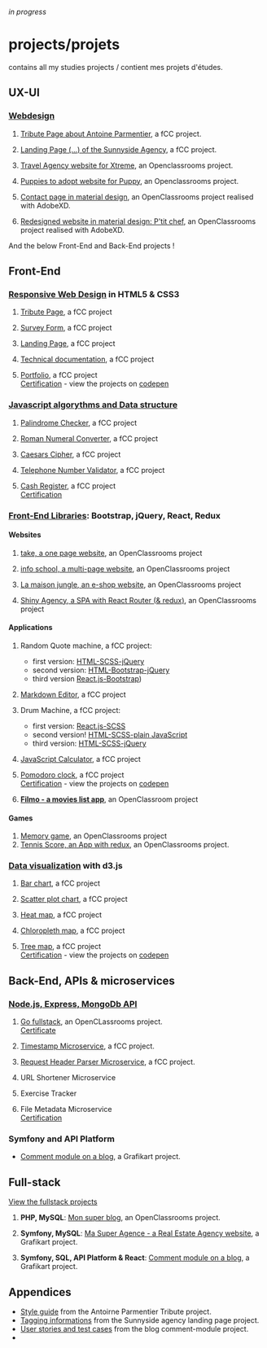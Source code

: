 *in progress*

# projects/projets
contains all my studies projects / contient mes projets d'études.


## UX-UI
### [Webdesign](https://github.com/s-manguy/projects/tree/main/webdesign)
1. [Tribute Page about Antoine Parmentier](https://github.com/s-manguy/projects/tree/main/webdesign/antoine-parmentier_tribute-page), a fCC project.


3. [Landing Page (...) of the Sunnyside Agency](https://github.com/s-manguy/projects/blob/main/webdesign/sunnyside-agency_landing-page), a fCC project.
4. [Travel Agency website for Xtreme](https://github.com/s-manguy/projects/tree/main/webdesign/xtreme_website), an Openclassrooms project.
5. [Puppies to adopt website for Puppy](https://github.com/s-manguy/projects/tree/main/webdesign/puppy_website), an Openclassrooms project.
6. [Contact page in material design](https://github.com/s-manguy/projects/tree/main/webdesign/material-design-contact-page), an OpenClassrooms project realised with AdobeXD.
7. [Redesigned website in material design: P'tit chef](https://github.com/s-manguy/projects/tree/main/webdesign/p-tit-chef-website-redesigned-in-material-design), an OpenClassrooms project realised with AdobeXD.

And the below Front-End and Back-End projects !

## Front-End

### [Responsive Web Design](https://github.com/s-manguy/projects/tree/main/RWD) in HTML5 & CSS3
1. [Tribute Page](https://github.com/s-manguy/projects/tree/main/RWD/fcc-01-tribute-page), a fCC project


3. [Survey Form](https://github.com/s-manguy/projects/tree/main/RWD/fcc-02-survey-form), a fCC project
4. [Landing Page](https://github.com/s-manguy/projects/tree/main/RWD/fcc-03-landing-page), a fCC project
5. [Technical documentation](https://github.com/s-manguy/projects/tree/main/RWD/fcc-04-technical-documentation), a fCC project
6. [Portfolio](https://github.com/s-manguy/projects/tree/main/RWD/fcc-05-portfolio), a fCC project  
[Certification](https://www.freecodecamp.org/certification/fcc3ab085a4-3e2d-4160-a445-50914111cc0d/responsive-web-design)  -   view the projects on [codepen](https://codepen.io/collection/jbzoPL)

### [Javascript algorythms and Data structure](https://github.com/s-manguy/projects/tree/main/javascript-algorythms-and-data-structures)
1. [Palindrome Checker](https://github.com/s-manguy/projects/tree/main/javascript-algorythms-and-data-structures/01-palindrome-checker), a fCC project


3. [Roman Numeral Converter](https://github.com/s-manguy/projects/tree/main/javascript-algorythms-and-data-structures/02-roman-numeral-converter), a fCC project
4. [Caesars Cipher](https://github.com/s-manguy/projects/tree/main/javascript-algorythms-and-data-structures/03-caesars-cipher), a fCC project
5. [Telephone Number Validator](https://github.com/s-manguy/projects/tree/main/javascript-algorythms-and-data-structures/04-telephone-number-validator), a fCC project
6. [Cash Register](https://github.com/s-manguy/projects/tree/main/javascript-algorythms-and-data-structures/05-cash-register), a fCC project  
[Certification](https://www.freecodecamp.org/certification/fcc3ab085a4-3e2d-4160-a445-50914111cc0d/javascript-algorithms-and-data-structures)  


### [Front-End Libraries](https://github.com/s-manguy/projects/tree/main/front-end-libraries): Bootstrap, jQuery, React, Redux
#### Websites  
1. [take, a one page website](https://github.com/s-manguy/projects/tree/main/front-end-libraries/oc-01-onepage-website), an OpenClassrooms project


3. [info school, a multi-page website](https://github.com/s-manguy/projects/tree/main/front-end-libraries/oc-02-website-InfoSchool), an OpenClassrooms project
4. [La maison jungle, an e-shop website](https://github.com/s-manguy/projects/tree/main/front-end-libraries/oc-04-la-maison-jungle), an OpenClassrooms project  
5. [Shiny Agency, a SPA with React Router (& redux)](https://github.com/s-manguy/projects/tree/main/front-end-libraries/oc-05-shiny-agency), an OpenClassrooms project

#### Applications  
1. Random Quote machine, a fCC project:
    * first version: [HTML-SCSS-jQuery](https://github.com/s-manguy/projects/tree/main/front-end-libraries/fcc-01-randomquote-version-01-html-scss-jquery)
    * second version: [HTML-Bootstrap-jQuery](https://github.com/s-manguy/projects/tree/main/front-end-libraries/fcc-01-randomquote-version-02-bootstrap-jquery)
    * third version [React.js-Bootstrap](https://github.com/s-manguy/projects/tree/main/front-end-libraries/fcc-01-randomquote-version-03-react-bootstrap))


2. [Markdown Editor](https://github.com/s-manguy/projects/tree/main/front-end-libraries/fcc-02-markdown-previewer), a fCC project
3. Drum Machine, a fCC project:
    * first version: [React.js-SCSS](https://github.com/s-manguy/projects/tree/main/front-end-libraries/fcc-03-drum-machine-version-01-react)
    * second version! [HTML-SCSS-plain JavaScript](https://github.com/s-manguy/projects/tree/main/front-end-libraries/fcc-03-drum-machine-version-02-plainjavascript)
    * third version: [HTML-SCSS-jQuery](https://github.com/s-manguy/projects/tree/main/front-end-libraries/fcc-03-drum-machine-version-03-jquery)
4. [JavaScript Calculator](https://github.com/s-manguy/projects/tree/main/front-end-libraries/fcc-04-javascript-calculator), a fCC project
5. [Pomodoro clock](https://github.com/s-manguy/projects/tree/main/front-end-libraries/fcc-05-pomodoro-clock), a fCC project  
[Certification](https://www.freecodecamp.org/certification/fcc3ab085a4-3e2d-4160-a445-50914111cc0d/front-end-libraries)  -   view the projects on [codepen](https://codepen.io/collection/JGKqjx)
6. **[Filmo - a movies list app](https://github.com/s-manguy/projects/tree/main/front-end-libraries/oc-08-filmo-utiliser-les-design-patterns)**, an OpenClassroom project

#### Games
1. [Memory game](https://github.com/s-manguy/projects/tree/main/front-end-libraries/oc-03-memory-game), an OpenClassrooms project
2. [Tennis Score, an App with redux](https://github.com/s-manguy/projects/tree/main/front-end-libraries/oc-06-tennis-score-redux), an OpenClassrooms project.

### [Data visualization](https://github.com/s-manguy/projects/tree/main/data-visualization) with d3.js
1. [Bar chart](https://github.com/s-manguy/projects/tree/main/data-visualization/fcc-01-barchart-RWD), a fCC project


3. [Scatter plot chart](https://github.com/s-manguy/projects/tree/main/data-visualization/fcc-02-scatterplot-RWD), a fCC project
4. [Heat map](https://github.com/s-manguy/projects/tree/main/data-visualization/fcc-03-heatmap), a fCC project
5. [Chloropleth map](https://github.com/s-manguy/projects/tree/main/data-visualization/fcc-04-choroplethmap-RWD), a fCC project
6. [Tree map](https://github.com/s-manguy/projects/tree/main/data-visualization/fcc-05-treemapdiagram-3datasets), a fCC project  
[Certification](https://www.freecodecamp.org/certification/fcc3ab085a4-3e2d-4160-a445-50914111cc0d/data-visualization)  -   view the projects on [codepen](https://codepen.io/collection/zxBQGa)  

## Back-End, APIs & microservices
### [Node.js, Express, MongoDb API](https://github.com/s-manguy/projects/tree/main/APIs-microservices)
1. [Go fullstack](https://github.com/s-manguy/projects/tree/main/APIs-microservices/go-fullstack), an OpenCLassrooms project.  
[Certificate](https://github.com/s-manguy/diploma/blob/main/WEB-DEVELOPPER/certificate-node-express-mongodb-6767157116.pdf)  


3. [Timestamp Microservice](https://github.com/s-manguy/projects/tree/main/APIs-microservices/fcc-01-timestamp), a fCC project.
4. [Request Header Parser Microservice](https://github.com/s-manguy/projects/tree/main/APIs-microservices/fcc-02-requestheaderparser), a fCC project.  
5. URL Shortener Microservice 
6. Exercise Tracker 
7. File Metadata Microservice  
[Certification]()

### Symfony and API Platform
* [Comment module on a blog](https://github.com/s-manguy/projects/tree/main/fullstack/comment-module), a Grafikart project.

## Full-stack
[View the fullstack projects](https://github.com/s-manguy/projects/tree/main/fullstack)
1. **PHP, MySQL**: [Mon super blog](https://github.com/s-manguy/projects/tree/main/fullstack/mon-super-blog), an OpenClassrooms project.


3. **Symfony, MySQL**: [Ma Super Agence - a Real Estate Agency website](https://github.com/s-manguy/projects/tree/main/fullstack/ma-super-agence), a Grafikart project.
4. **Symfony, SQL, API Platform & React**: [Comment module on a blog](https://github.com/s-manguy/projects/tree/main/fullstack/comment-module), a Grafikart project.


## Appendices
* [Style guide](https://github.com/s-manguy/projects/blob/main/webdesign/antoine-parmentier_tribute-page/Assets/Exports/Mobile%20version.png) from the Antoirne Parmentier Tribute project.
* [Tagging informations](https://github.com/s-manguy/projects/blob/main/webdesign/sunnyside-agency_landing-page/Assets/Exports%20and%20captures/Sunnyside_Accessibility%20notes_ms.png) from the Sunnyside agency landing page project.
* [User stories and test cases](https://github.com/s-manguy/projects/blob/main/appendices/User%20storie.pdf) from the blog comment-module project.
* 
